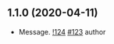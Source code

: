 
## 1.1.0 (2020-04-11)

- Message. [!124](https://github.com/greenhalos/changelog-machine/pulls/124) [#123](https://github.com/greenhalos/changelog-machine/issues/123) author
